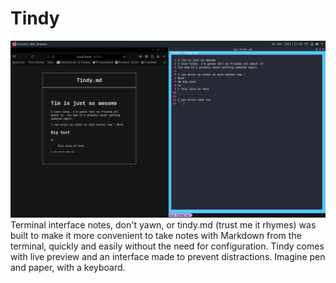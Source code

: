 # Tindy
![](img/app.png)
Terminal interface notes, don't yawn, or tindy.md (trust me it rhymes) was built to make it more convenient to take notes with Markdown from the terminal, quickly and easily without the need for configuration. Tindy comes with live preview and an interface made to prevent distractions. Imagine pen and paper, with a keyboard.
